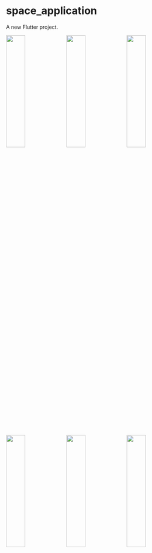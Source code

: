 # space_application

A new Flutter project.

 <img src="https://github.com/user-attachments/assets/f42ed24b-6473-4157-a54f-60c1803a245d" height=28% width=32%>
 <img src="https://github.com/user-attachments/assets/594fac42-e366-4890-b944-48b9db75f4bb" height=28% width=32%>
 <img src="https://github.com/user-attachments/assets/0630bfd2-7221-4fed-a582-e57fcf78ebae" height=28% width=32%>
 <img src="https://github.com/user-attachments/assets/a347729c-2f29-4f7d-b37c-7cc742ac7e1d" height=28% width=32%>
 <img src="https://github.com/user-attachments/assets/acdc474b-922d-42da-a392-65717f64e484" height=28% width=32%>
 <img src="https://github.com/user-attachments/assets/71cd1468-d37f-49c8-9c9e-ff9891fe02f3" height=28% width=32%>
